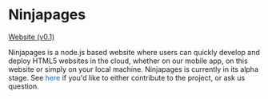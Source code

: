 # Ninjapages
[Website (v0.1)]("http://ninjapages.herokuapp.com")

Ninjapages is a node.js based website where users can quickly develop and deploy HTML5 websites in the cloud, whether on our mobile app, on this website or simply on your local machine. Ninjapages is currently in its alpha stage. See <a href='http://wrightdev.herokuapp.com' style='text-decoration:none;color:#006EFF;'>here</a> if you'd like to either contribute to the project, or ask us question. 

